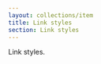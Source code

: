 ```yaml
---
layout: collections/item
title: Link styles
section: Link styles
---
```


<p class="abstract">Link styles.<p>
